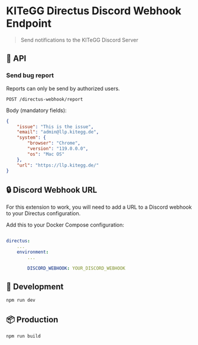 # KITeGG Directus Discord Webhook Endpoint

> Send notifications to the KITeGG Discord Server

## 🔗 API

### Send bug report

Reports can only be send by authorized users.

```api
POST /directus-webhook/report
```

Body (mandatory fields):

```json
{
	"issue": "This is the issue",
	"email": "admin@llp.kitegg.de",
	"system": {
		"browser": "Chrome",
		"version": "119.0.0.0",
		"os": "Mac OS"
	},
	"url": "https://llp.kitegg.de/"
}
```

## 🔒 Discord Webhook URL

For this extension to work, you will need to add a URL to a Discord webhook to your Directus configuration.

Add this to your Docker Compose configuration:

```yaml

directus:
    ...
    environment:
        ...

        DISCORD_WEBHOOK: YOUR_DISCORD_WEBHOOK
```

## 🚧 Development

```bash
npm run dev
```

## 📦 Production

```bash
npm run build
```
